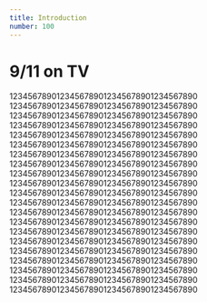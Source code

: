 ```yaml
---
title: Introduction
number: 100
---
```

# 9/11 on TV

1234567890123456789012345678901234567890
1234567890123456789012345678901234567890
1234567890123456789012345678901234567890
1234567890123456789012345678901234567890
1234567890123456789012345678901234567890
1234567890123456789012345678901234567890
1234567890123456789012345678901234567890
1234567890123456789012345678901234567890
1234567890123456789012345678901234567890
1234567890123456789012345678901234567890
1234567890123456789012345678901234567890
1234567890123456789012345678901234567890
1234567890123456789012345678901234567890
1234567890123456789012345678901234567890
1234567890123456789012345678901234567890
1234567890123456789012345678901234567890
1234567890123456789012345678901234567890
1234567890123456789012345678901234567890
1234567890123456789012345678901234567890
1234567890123456789012345678901234567890
1234567890123456789012345678901234567890
